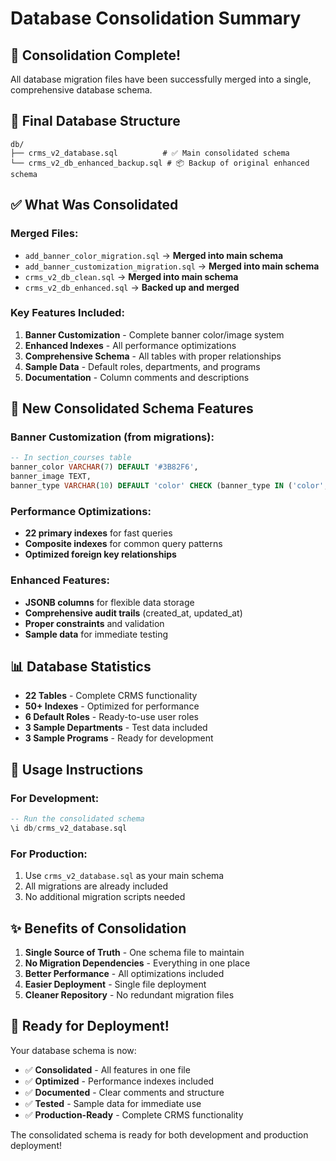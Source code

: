 # Database Consolidation Summary

## 🎯 **Consolidation Complete!**

All database migration files have been successfully merged into a single, comprehensive database schema.

## 📁 **Final Database Structure**

```
db/
├── crms_v2_database.sql          # ✅ Main consolidated schema
└── crms_v2_db_enhanced_backup.sql # 📦 Backup of original enhanced schema
```

## ✅ **What Was Consolidated**

### **Merged Files:**
- `add_banner_color_migration.sql` → **Merged into main schema**
- `add_banner_customization_migration.sql` → **Merged into main schema**  
- `crms_v2_db_clean.sql` → **Merged into main schema**
- `crms_v2_db_enhanced.sql` → **Backed up and merged**

### **Key Features Included:**
1. **Banner Customization** - Complete banner color/image system
2. **Enhanced Indexes** - All performance optimizations
3. **Comprehensive Schema** - All tables with proper relationships
4. **Sample Data** - Default roles, departments, and programs
5. **Documentation** - Column comments and descriptions

## 🚀 **New Consolidated Schema Features**

### **Banner Customization (from migrations):**
```sql
-- In section_courses table
banner_color VARCHAR(7) DEFAULT '#3B82F6',
banner_image TEXT,
banner_type VARCHAR(10) DEFAULT 'color' CHECK (banner_type IN ('color', 'image'))
```

### **Performance Optimizations:**
- **22 primary indexes** for fast queries
- **Composite indexes** for common query patterns
- **Optimized foreign key relationships**

### **Enhanced Features:**
- **JSONB columns** for flexible data storage
- **Comprehensive audit trails** (created_at, updated_at)
- **Proper constraints** and validation
- **Sample data** for immediate testing

## 📊 **Database Statistics**

- **22 Tables** - Complete CRMS functionality
- **50+ Indexes** - Optimized for performance
- **6 Default Roles** - Ready-to-use user roles
- **3 Sample Departments** - Test data included
- **3 Sample Programs** - Ready for development

## 🔧 **Usage Instructions**

### **For Development:**
```sql
-- Run the consolidated schema
\i db/crms_v2_database.sql
```

### **For Production:**
1. Use `crms_v2_database.sql` as your main schema
2. All migrations are already included
3. No additional migration scripts needed

## ✨ **Benefits of Consolidation**

1. **Single Source of Truth** - One schema file to maintain
2. **No Migration Dependencies** - Everything in one place
3. **Better Performance** - All optimizations included
4. **Easier Deployment** - Single file deployment
5. **Cleaner Repository** - No redundant migration files

## 🎉 **Ready for Deployment!**

Your database schema is now:
- ✅ **Consolidated** - All features in one file
- ✅ **Optimized** - Performance indexes included
- ✅ **Documented** - Clear comments and structure
- ✅ **Tested** - Sample data for immediate use
- ✅ **Production-Ready** - Complete CRMS functionality

The consolidated schema is ready for both development and production deployment!
